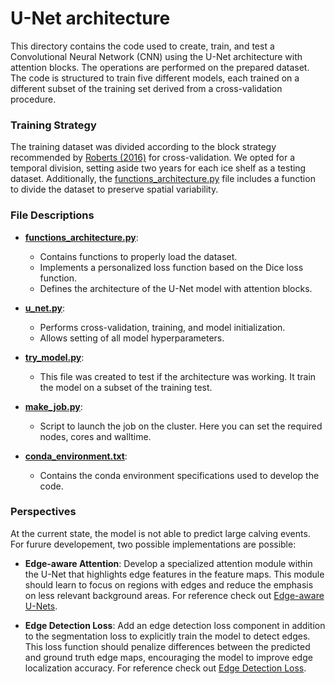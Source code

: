 # U-Net architecture

This directory contains the code used to create, train, and test a Convolutional Neural Network (CNN) using the U-Net architecture with attention blocks. The operations are performed on the prepared dataset. The code is structured to train five different models, each trained on a different subset of the training set derived from a cross-validation procedure.

### Training Strategy

The training dataset was divided according to the block strategy recommended by [Roberts (2016)](https://www.researchgate.net/publication/311523792_Cross-validation_strategies_for_data_with_temporal_spatial_hierarchical_or_phylogenetic_structure) for cross-validation. We opted for a temporal division, setting aside two years for each ice shelf as a testing dataset. Additionally, the [functions_architecture.py](functions_architecture.py) file includes a function to divide the dataset to preserve spatial variability.

### File Descriptions

- **[functions_architecture.py](functions_architecture.py)**:
  - Contains functions to properly load the dataset.
  - Implements a personalized loss function based on the Dice loss function.
  - Defines the architecture of the U-Net model with attention blocks.

- **[u_net.py](u_net.py)**:
  - Performs cross-validation, training, and model initialization.
  - Allows setting of all model hyperparameters.

- **[try_model.py](try_model.py)**:
  - This file was created to test if the architecture was working. It train the model on a subset of the training test.
 
- **[make_job.py](make_job.py)**:
  - Script to launch the job on the cluster. Here you can set the required nodes, cores and walltime.
 
- **[conda_environment.txt](conda_environment.txt)**:
  - Contains the conda environment specifications used to develop the code.

### Perspectives

At the current state, the model is not able to predict large calving events. For furure developement, two possible implementations are possible:

- **Edge-aware Attention**: Develop a specialized attention module within the U-Net that highlights edge features in the feature maps. This module should learn to focus on regions with edges and reduce the emphasis on less relevant background areas. For reference check out [Edge-aware U-Nets](https://www.sciencedirect.com/science/article/pii/S1746809421010697).

- **Edge Detection Loss**: Add an edge detection loss component in addition to the segmentation loss to explicitly train the model to detect edges. This loss function should penalize differences between the predicted and ground truth edge maps, encouraging the model to improve edge localization accuracy. For reference check out [Edge Detection Loss](https://pdf.sciencedirectassets.com/777839/1-s2.0-S2666827021X00059/1-s2.0-S26668270210010[…]uY29t&ua=080c5f5f065702040102&rr=88f8deae2eac0b3a&cc=nl).
